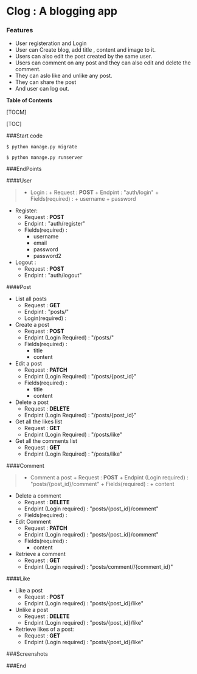 # Clog : A blogging app

### Features

- User registeration and Login
- User can Create blog, add title , content and image to it.
- Users can also edit the post created by the same user.
- Users can comment on any post and they can also edit and delete the comment.
- They can aslo like and unlike any post.
- They can share the post
- And user can log out.




**Table of Contents**

[TOCM]

[TOC]


###Start code

`$ python manage.py migrate`

`$ python manage.py runserver`


###EndPoints

####User

> - Login : 
	+ Request : **POST**
	+ Endpint :  "auth/login"
	+ Fields(required) : 
		+ username
		+ password
- Register:
	+ Request : **POST**
	+ Endpint :  "auth/register"
	+ Fields(required) : 
		+ username
		+ email
		+ password
		+ password2
- Logout :
	+ Request : **POST**
	+ Endpint : "auth/logout"
	
####Post

* List all posts
	+ Request : **GET**
	+ Endpint :  "posts/"
	+ Login(required) : 
* Create a post
	+ Request : **POST**
	+ Endpint (Login Required) :  "/posts/"
	+ Fields(required)  :
		+ title
		+ content
* Edit a post
	+ Request : **PATCH**
	+ Endpint (Login Required) :  "/posts/{post_id}"
	+ Fields(required)  :
		+ title
		+ content
* Delete a post
	+ Request : **DELETE**
	+ Endpint (Login Required) :  "/posts/{post_id}"
* Get all the likes list
	+ Request : **GET**
	+ Endpint (Login Required) :  "/posts/like"
* Get all the comments list
	+ Request : **GET**
	+ Endpint (Login Required) :  "/posts/like"
	
####Comment
                
> + Comment a post
	+ Request : **POST**
	+ Endpint (Login required) :  "posts/{post_id}/comment"
	+ Fields(required) :
		+ content
+ Delete a comment
	+ Request : **DELETE**
	+ Endpint (Login required) :  "posts/{post_id}/comment"
	+ Fields(required) :
+ Edit Comment
	+ Request : **PATCH**
	+ Endpint (Login required) :  "posts/{post_id}/comment"
	+ Fields(required) :
		+ content
+ Retrieve a comment
	+ Request : **GET**
	+ Endpint (Login required) :  "posts/comment//{comment_id}"

####Like

+ Like a post
	+ Request : **POST**
	+ Endpint (Login required) :  "posts/{post_id}/like"
+ Unlike a post
	+ Request : **DELETE**
	+ Endpint (Login required) :  "posts/{post_id}/like"
+ Retrieve likes of a post:
	+ Request : **GET**
	+ Endpint (Login required) :  "posts/{post_id}/like"

###Screenshots

###End
